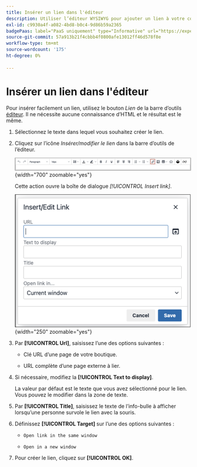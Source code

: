 ```yaml
---
title: Insérer un lien dans l'éditeur
description: Utiliser l’éditeur WYSIWYG pour ajouter un lien à votre contenu
exl-id: c9930a4f-a082-4bd8-b0c4-9d86b59a2365
badgePaas: label="PaaS uniquement" type="Informative" url="https://experienceleague.adobe.com/fr/docs/commerce/user-guides/product-solutions" tooltip="S’applique uniquement aux projets Adobe Commerce on Cloud (infrastructure PaaS gérée par Adobe) et aux projets On-premise."
source-git-commit: 57a913b21f4cbbb4f0800afe13012ff46d578f8e
workflow-type: tm+mt
source-wordcount: '175'
ht-degree: 0%

---
```


# Insérer un lien dans l&#39;éditeur

Pour insérer facilement un lien, utilisez le bouton _Lien_ de la barre d’outils [éditeur](editor.md). Il ne nécessite aucune connaissance d’HTML et le résultat est le même.

1. Sélectionnez le texte dans lequel vous souhaitez créer le lien.

1. Cliquez sur l’icône _Insérer/modifier le lien_ dans la barre d’outils de l’éditeur.

   ![Barre d’outils de l’éditeur - Insérer un lien](./assets/editor-toolbar-link-button.png){width="700" zoomable="yes"}

   Cette action ouvre la boîte de dialogue _[!UICONTROL Insert link]_.

   ![Éditeur - Boîte de dialogue Insérer un lien](./assets/editor-dialog-insert-link.png){width="250" zoomable="yes"}

1. Par **[!UICONTROL Url]**, saisissez l’une des options suivantes :

   - Clé URL d’une page de votre boutique.

   - URL complète d’une page externe à lier.

1. Si nécessaire, modifiez la **[!UICONTROL Text to display]**.

   La valeur par défaut est le texte que vous avez sélectionné pour le lien. Vous pouvez le modifier dans la zone de texte.

1. Par **[!UICONTROL Title]**, saisissez le texte de l’info-bulle à afficher lorsqu’une personne survole le lien avec la souris.

1. Définissez **[!UICONTROL Target]** sur l’une des options suivantes :

   - `Open link in the same window`

   - `Open in a new window`

1. Pour créer le lien, cliquez sur **[!UICONTROL OK]**.
